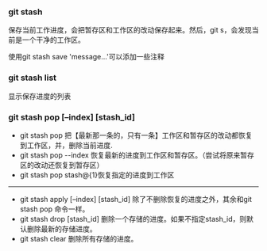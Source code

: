 ### git stash
保存当前工作进度，会把暂存区和工作区的改动保存起来。然后，git s，会发现当前是一个干净的工作区。

使用git stash save 'message...'可以添加一些注释
### git stash list
显示保存进度的列表
### git stash pop [–index] [stash_id]
- git stash pop 把【最新那一条的，只有一条】工作区和暂存区的改动都恢复到工作区，并，删除当前进度.
- git stash pop --index 恢复最新的进度到工作区和暂存区。（尝试将原来暂存区的改动还恢复到暂存区）
- git stash pop stash@{1}恢复指定的进度到工作区

---
- git stash apply [–index] [stash_id]
除了不删除恢复的进度之外，其余和git stash pop 命令一样。
- git stash drop [stash_id]
删除一个存储的进度。如果不指定stash_id，则默认删除最新的存储进度。
- git stash clear
删除所有存储的进度。